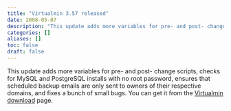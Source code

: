 ```yaml
---
title: "Virtualmin 3.57 released"
date: 2008-05-07
description: "This update adds more variables for pre- and post- change scripts, checks for MySQL and..."
categories: []
aliases: []
toc: false
draft: false
---
```

This update adds more variables for pre- and post- change scripts, checks for MySQL and PostgreSQL installs with no root password, ensures that scheduled backup emails are only sent to owners of their respective domains, and fixes a bunch of small bugs. You can get it from the [Virtualmin download][1] page.

  [1]: vdownload.html
